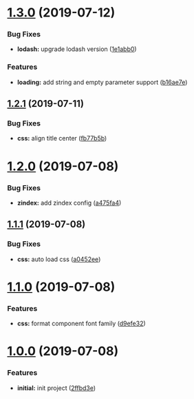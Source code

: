 # [1.3.0](https://github.com/hjxenjoy/promise-dialog/compare/1.2.1...1.3.0) (2019-07-12)


### Bug Fixes

* **lodash:** upgrade lodash version ([1e1abb0](https://github.com/hjxenjoy/promise-dialog/commit/1e1abb0))


### Features

* **loading:** add string and empty parameter support ([b16ae7e](https://github.com/hjxenjoy/promise-dialog/commit/b16ae7e))



## [1.2.1](https://github.com/hjxenjoy/promise-dialog/compare/1.2.0...1.2.1) (2019-07-11)


### Bug Fixes

* **css:** align title center ([fb77b5b](https://github.com/hjxenjoy/promise-dialog/commit/fb77b5b))



# [1.2.0](https://github.com/hjxenjoy/promise-dialog/compare/1.1.1...1.2.0) (2019-07-08)


### Bug Fixes

* **zindex:** add zindex config ([a475fa4](https://github.com/hjxenjoy/promise-dialog/commit/a475fa4))



## [1.1.1](https://github.com/hjxenjoy/promise-dialog/compare/1.1.0...1.1.1) (2019-07-08)


### Bug Fixes

* **css:** auto load css ([a0452ee](https://github.com/hjxenjoy/promise-dialog/commit/a0452ee))



# [1.1.0](https://github.com/hjxenjoy/promise-dialog/compare/1.0.0...1.1.0) (2019-07-08)


### Features

* **css:** format component font family ([d9efe32](https://github.com/hjxenjoy/promise-dialog/commit/d9efe32))



# [1.0.0](https://github.com/hjxenjoy/promise-dialog/compare/2ffbd3e...1.0.0) (2019-07-08)


### Features

* **initial:** init project ([2ffbd3e](https://github.com/hjxenjoy/promise-dialog/commit/2ffbd3e))




